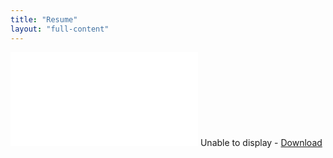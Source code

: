 ```yaml
---
title: "Resume"
layout: "full-content"
---
```

<div id="resume-pdf" class="full-content">
	<object data="/resume.pdf" type="application/pdf">
		<embed src="/resume.pdf" type='application/pdf'>
			Unable to display - <a href="/resume.pdf">Download</a>
		</embed>
	</object>
</div>

<script defer="defer" type="text/javascript">
var fullElementId = "resume-pdf"
var content = document.getElementById("content");
var fullElement = document.getElementById(fullElementId);
content.style.padding = 0;
content.style.margin = 0;
fullElement.style.height = content.scrollHeight + "px";
</script>
